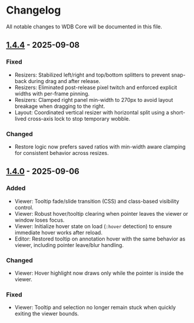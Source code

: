# Changelog

All notable changes to WDB Core will be documented in this file.

## [1.4.4] - 2025-09-08

### Fixed
- Resizers: Stabilized left/right and top/bottom splitters to prevent snap-back during drag and after release.
- Resizers: Eliminated post-release pixel twitch and enforced explicit widths with per-frame pinning.
- Resizers: Clamped right panel min-width to 270px to avoid layout breakage when dragging to the right.
- Layout: Coordinated vertical resizer with horizontal split using a short-lived cross-axis lock to stop temporary wobble.

### Changed
- Restore logic now prefers saved ratios with min-width aware clamping for consistent behavior across resizes.

## [1.4.0] - 2025-09-06

### Added
- Viewer: Tooltip fade/slide transition (CSS) and class-based visibility control.
- Viewer: Robust hover/tooltip clearing when pointer leaves the viewer or window loses focus.
- Viewer: Initialize hover state on load (`:hover` detection) to ensure immediate hover works after reload.
- Editor: Restored tooltip on annotation hover with the same behavior as viewer, including pointer leave/blur handling.

### Changed
- Viewer: Hover highlight now draws only while the pointer is inside the viewer.

### Fixed
- Viewer: Tooltip and selection no longer remain stuck when quickly exiting the viewer bounds.

[1.4.0]: https://github.com/wakitosh/wdb_module/releases/tag/1.4.0
[1.4.4]: https://github.com/wakitosh/wdb_module/releases/tag/1.4.4
